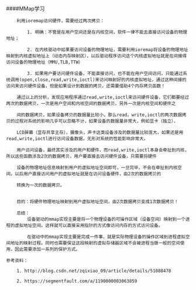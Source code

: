 ####MMap学习

        利用ioremap访问硬件，需要经过两次拷贝：
        
            1. 明确：不管是在用户空间还是在内核空间，软件一律不能去直接访问设备的物理地址；
    
            2. 在内核驱动中如果要访问设备的物理地址，需要利用ioremap将设备的物理地址映射到内核虚拟地址上（动态内存映射区），以后驱动程序访问这个内核虚拟地址就是在间接得访问设备的物理地址（MMU,TLB,TTW）
    
            3. 如果用户要访问硬件设备，不能直接访问，也不能在用户空间访问，只能通过系统调用(open,close,read,write,ioctl)来访问映射好的内核虚拟地址，通过这种间接的访问来访问硬件设备，但是如果设计到数据的拷贝，还需要借助4个内存拷贝函数！
        
        通过以上的分析，发现应用程序通过read,write,ioctl来访问硬件设备，它们都要经过两次的数据拷贝，一次是用户空间和内核空间的数据拷贝，另外一次是内核空间和硬件之
        
        间的数据拷贝，如果设备拷贝的数据量比较小，那么read，write,ioctl的两次数据拷贝的过程对系统的影响几乎可以忽略不计，如果设备的数据量非常大，例如显卡（独立），
        
        LCD屏幕（显存共享主存），摄像头，声卡这类设备涉及的数据量比较庞大，如果还是用read,write,ioctl进行访问设备数据，无形对系统的性能影响非常大。
        
        用户访问设备，最终其实涉及的用户和硬件，而read,write,ioctl本身会牵扯到内核，所以这些函数涉及2次的数据拷贝，用户要直接去访问硬件设备，只需要将硬件
        
        设备的物理地址信息映射到用户的虚拟地址空间即可，一旦完毕，不会在牵扯到内核空间，以后用户直接访问用户的虚拟地址就是在访问设备硬件，由2次的数据拷贝的
        
        转换为一次的数据拷贝。
        
        
        目的：将硬件物理地址映射到用户虚拟地址空间，由2次数据拷贝变成1次数据拷贝！
        
        总结：
            设备驱动的mmap实现主要是将一个物理设备的可操作区域（设备空间）映射到一个进程的虚拟地址空间。这样就可以直接采用指针的方式像访问内存的方式访问设备。
            
            在驱动中的mmap实现主要是完成一件事，就是实际物理设备的操作区域到进程虚拟空间地址的映射过程。同时也需要保证这段映射的虚拟存储器区域不会被进程当做一般的空间使用，因此需要添加一系列的保护方式。
            
    参考资料：
    
        1. http://blog.csdn.net/zqixiao_09/article/details/51088478
        
        2. https://segmentfault.com/a/1190000003063859